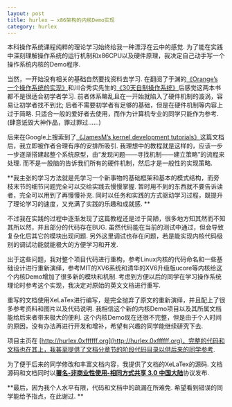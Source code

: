 ```yaml
---
layout: post
title: hurlex — x86架构的内核Demo实现 
category: hurlex
---
```


本科操作系统课程纯粹的理论学习始终给我一种漂浮在云中的感觉. 为了能在实践中深刻理解操作系统的运行机制和x86CPU以及硬件原理，我决定自己动手写一个操作系统内核的Demo程序. 

当然，一开始没有相关的基础自然要找资料去学习. 在翻阅了于渊的[《Orange’s 一个操作系统的实现》](http://book.douban.com/subject/3735649/)和川合秀实先生的[《30天自制操作系统》](http://book.douban.com/subject/11530329/)后感觉这两本书都不是很适合初学者学习. 前者体系略乱且在一开始就陷入了硬件机制的漩涡，容易让初学者找不到北; 后者不需要初学者有足够的基础，但是在硬件机制等内容上过于简略. 只适合一般的爱好者去使用，而作为计算机专业的同学只能作为参考. (肆意诋毁大神作品，罪过罪过……)

后来在Google上搜索到了[《JamesM’s kernel development tutorials》](http://www.jamesmolloy.co.uk/tutorial_html/)这篇文档后，我立即被作者合理有序的安排所吸引. 我理想中的教程就是这样的，应该一步一步逐渐搭建起整个系统原型，由“发现问题——寻找机制——建立策略”的流程来处理. 而不是一股脑的告诉我们所有的硬件机制，然后才是一般性的实现策略. 

**我主张的学习方法就是先学习一个新事物的基础框架和基本的模式结构，而旁枝末节的细节问题完全可以交给实践去慢慢掌握. 暂时用不到的东西就不要告诉读者，完全可以用到了再慢慢补充. 同时以任务和实践的方式驱动学习过程，既提升了理论学习的速度，又充满了实践的乐趣和成就感. **

不过我在实践的过程中逐渐发现了这篇教程还是过于简陋，很多地方知其然而不知其所以然，并且部分的代码存在BUG. 虽然代码能在当前的测试中通过，但会导致复杂化后其它的模块出现问题. 另外这里调试也存在问题，若是能实现内核代码级别的调试功能就能极大的方便学习和开发. 

出于这些问题，我对整个项目代码进行重构，参考Linux内核的代码命名和一些基础设计进行重新演绎，参考MIT的XV6系统和清华的XV6升级版ucore等内核给这个内核Demo增加了很多新的模块和机制. 考虑到方便以后的同学在学习操作系统理论时参考这个实现，我决定对原始的英文文档进行重写. 

重写的文档使用XeLaTex进行编写，是完全抛弃了原文的重新演绎，并且配上了很多参考资料和图片以及代码说明. 我相信这个新的内核Demo项目以及其所属文档能给后来者带来极大的便利. 这个内核Demo现在还很不完整，但是由于个人时间的原因，没有办法再进行开发和增补，希望有兴趣的同学能继续研究下去. 

项目主页在 [http://hurlex.0xffffff.org](http://hurlex.0xffffff.org)，完整的代码和文档也在其上，我甚至提供了文档分章节的阶段代码目录以供后来的同学参考. 

为了便于后来的同学修改和丰富文档内容，我提供了文档的XeLaTex的源码. 文档源码和文档同时以[**署名-非商业性使用-相同方式共享 3.0 中国大陆**](http://creativecommons.org/licenses/by-nc-sa/3.0/cn/)协议发布. 

**最后，因为我个人水平有限，代码和文档中的疏漏在所难免. 希望看到错误的同学能给予指点，在此谢过. **